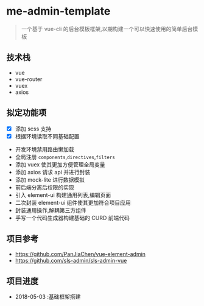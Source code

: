 # me-admin-template

> 一个基于 vue-cli 的后台模板框架,以期构建一个可以快速使用的简单后台模板

## 技术栈

* vue
* vue-router
* vuex
* axios

## 拟定功能项

* [x] 添加 scss 支持
* [x] 根据环境读取不同基础配置
* 开发环境禁用路由懒加载
* 全局注册 `components`,`directives`,`filters`
* 添加 vuex 使其更加方便管理全局变量
* 添加 axios 请求 api 并进行封装
* 添加 mock-lite 进行数据模拟
* 前后端分离后权限的实现
* 引入 element-ui 构建通用列表,编辑页面
* 二次封装 element-ui 组件使其更加符合项目应用
* 封装通用操作,解耦第三方组件
* 手写一个代码生成器构建基础的 CURD 前端代码

## 项目参考

* https://github.com/PanJiaChen/vue-element-admin
* https://github.com/sls-admin/sls-admin-vue

## 项目进度

* 2018-05-03 :基础框架搭建
